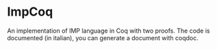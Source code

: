 # ImpCoq
An implementation of IMP language in Coq with two proofs.
The code is documented (in italian), you can generate a document with coqdoc.
